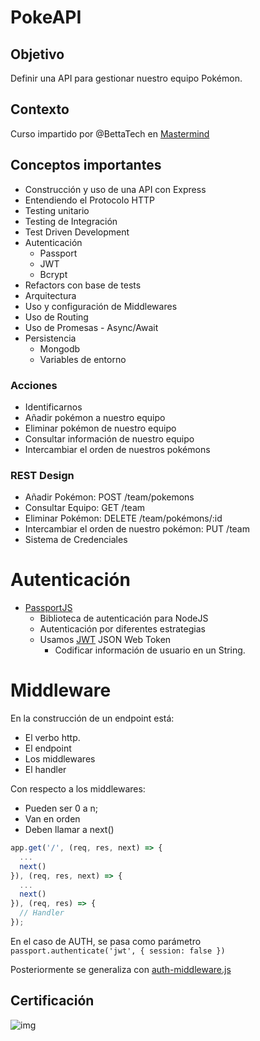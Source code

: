 # PokeAPI

## Objetivo

Definir una API para gestionar nuestro equipo Pokémon.

## Contexto

Curso impartido por @BettaTech en [Mastermind](https://www.mastermind.ac/courses/desde-0-hasta-maestro-creando-el-backend-con-la-pokeapi)

## Conceptos importantes

- Construcción y uso de una API con Express
- Entendiendo el Protocolo HTTP
- Testing unitario
- Testing de Integración
- Test Driven Development
- Autenticación
  - Passport
  - JWT
  - Bcrypt
- Refactors con base de tests
- Arquitectura
- Uso y configuración de Middlewares
- Uso de Routing
- Uso de Promesas - Async/Await
- Persistencia
  - Mongodb
  - Variables de entorno

### Acciones

- Identificarnos
- Añadir pokémon a nuestro equipo
- Eliminar pokémon de nuestro equipo
- Consultar información de nuestro equipo
- Intercambiar el orden de nuestros pokémons


### REST Design

- Añadir Pokémon:   POST /team/pokemons
- Consultar Equipo: GET /team
- Eliminar Pokémon: DELETE /team/pokémons/:id
- Intercambiar el orden de nuestro pokémon: PUT /team
- Sistema de Credenciales


# Autenticación

- [PassportJS](passportjs.org/docs)
  - Biblioteca de autenticación para NodeJS
  - Autenticación por diferentes estrategias
  - Usamos [JWT](jwt.io) JSON Web Token
    - Codificar información de usuario en un String.

# Middleware

En la construcción de un endpoint está:

- El verbo http.
- El endpoint
- Los middlewares
- El handler

Con respecto a los middlewares:

- Pueden ser 0 a n;
- Van en orden
- Deben llamar a next()

```js
app.get('/', (req, res, next) => {
  ...
  next()
}), (req, res, next) => {
  ...
  next()
}), (req, res) => {
  // Handler
});
```
En el caso de AUTH, se pasa como parámetro  `passport.authenticate('jwt', { session: false })`

Posteriormente se generaliza con [auth-middleware.js]("util/auth-middleware.js")

## Certificación

![img](https://cdn.filestackcontent.com/pqXljbO6SuaDiUhC5HW8?policy=eyJjYWxsIjpbInBpY2siLCJzdG9yZSIsInJlYWQiLCJjb252ZXJ0Iiwid3JpdGUiLCJzdGF0Il0sImV4cGlyeSI6MTYyODEzMjE1NX0%3D&signature=252c4ac0437d2f95920676e201dc772a9330594d43ab4e61188c00bee783b95a)